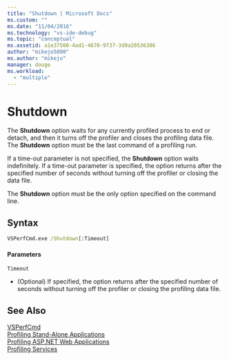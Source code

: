 ```yaml
---
title: "Shutdown | Microsoft Docs"
ms.custom: ""
ms.date: "11/04/2016"
ms.technology: "vs-ide-debug"
ms.topic: "conceptual"
ms.assetid: a1e37500-4ad1-4670-9737-3d9a20536386
author: "mikejo5000"
ms.author: "mikejo"
manager: douge
ms.workload: 
  - "multiple"
---
```

# Shutdown
The **Shutdown** option waits for any currently profiled process to end or detach, and then it turns off the profiler and closes the profiling data file. The **Shutdown** option must be the last command of a profiling run.  
  
 If a time-out parameter is not specified, the **Shutdown** option waits indefinitely. If a time-out parameter is specified, the option returns after the specified number of seconds without turning off the profiler or closing the data file.  
  
 The **Shutdown** option must be the only option specified on the command line.  
  
## Syntax  
  
```cmd  
VSPerfCmd.exe /Shutdown[:Timeout]  
```  
  
#### Parameters  
 `Timeout`  
 -   (Optional) If specified, the option returns after the specified number of seconds without turning off the profiler or closing the profiling data file.  
  
## See Also  
 [VSPerfCmd](../profiling/vsperfcmd.md)   
 [Profiling Stand-Alone Applications](../profiling/command-line-profiling-of-stand-alone-applications.md)   
 [Profiling ASP.NET Web Applications](../profiling/command-line-profiling-of-aspnet-web-applications.md)   
 [Profiling Services](../profiling/command-line-profiling-of-services.md)